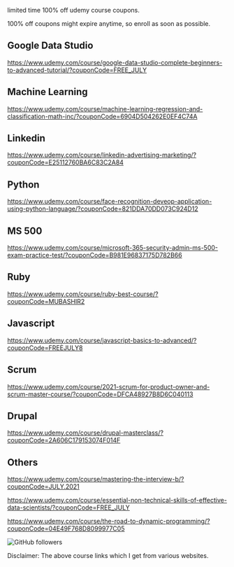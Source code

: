 

limited time 100% off udemy course coupons.

100% off coupons might expire anytime, so enroll as soon as possible.

Google Data Studio
--------------------
 https://www.udemy.com/course/google-data-studio-complete-beginners-to-advanced-tutorial/?couponCode=FREE_JULY

Machine Learning
----------------
https://www.udemy.com/course/machine-learning-regression-and-classification-math-inc/?couponCode=6904D504262E0EF4C74A

Linkedin
--------------
https://www.udemy.com/course/linkedin-advertising-marketing/?couponCode=E25112760BA6C83C2A84

Python
-------------------
https://www.udemy.com/course/face-recognition-deveop-application-using-python-language/?couponCode=821DDA70DD073C924D12

MS 500
------------
https://www.udemy.com/course/microsoft-365-security-admin-ms-500-exam-practice-test/?couponCode=B981E96837175D782B66

Ruby
---------------
https://www.udemy.com/course/ruby-best-course/?couponCode=MUBASHIR2

Javascript
-------------
https://www.udemy.com/course/javascript-basics-to-advanced/?couponCode=FREEJULY8

Scrum
----------------
https://www.udemy.com/course/2021-scrum-for-product-owner-and-scrum-master-course/?couponCode=DFCA48927B8D6C040113

Drupal
------------------
https://www.udemy.com/course/drupal-masterclass/?couponCode=2A606C179153074F014F

Others
------------------
https://www.udemy.com/course/mastering-the-interview-b/?couponCode=JULY.2021

https://www.udemy.com/course/essential-non-technical-skills-of-effective-data-scientists/?couponCode=FREE_JULY

https://www.udemy.com/course/the-road-to-dynamic-programming/?couponCode=04E49F768D8099977C05

<img alt="GitHub followers" src="https://img.shields.io/github/followers/josepraveen?style=social">


Disclaimer: The above course links which I get from various websites. 






